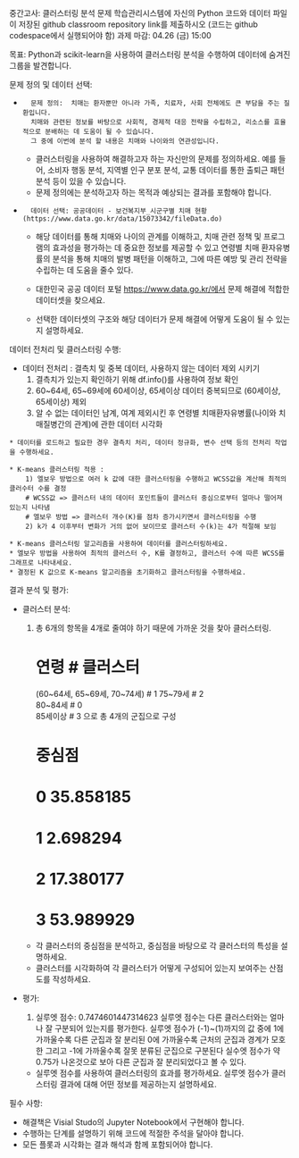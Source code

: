 중간고사: 클러스터링 분석 문제
학습관리시스템에 자신의 Python 코드와 데이터 파일이 저장된 github classroom repository link를 제출하시오 (코드는 github codespace에서 실행되어야 함)
과제 마감: 04.26 (금) 15:00

목표: Python과 scikit-learn을 사용하여 클러스터링 분석을 수행하여 데이터에 숨겨진 그룹을 발견합니다.

문제 정의 및 데이터 선택:

* 		문제 정의:  치매는 환자뿐만 아니라 가족, 치료자, 사회 전체에도 큰 부담을 주는 질환입니다. 
        치매와 관련된 정보를 바탕으로 사회적, 경제적 대응 전략을 수립하고, 리소스를 효율적으로 분배하는 데 도움이 될 수 있습니다.
        그 중에 이번에 분석 할 내용은 치매와 나이와의 연관성입니다.

    * 클러스터링을 사용하여 해결하고자 하는 자신만의 문제를 정의하세요. 예를 들어, 소비자 행동 분석, 지역별 인구 분포 분석, 교통 데이터를 통한 출퇴근 패턴 분석 등이 있을 수 있습니다.
    * 문제 정의에는 분석하고자 하는 목적과 예상되는 결과를 포함해야 합니다.


* 		데이터 선택: 공공데이터 - 보건복지부_시군구별 치매 현황 (https://www.data.go.kr/data/15073342/fileData.do)

    * 해당 데이터를 통해 치매와 나이의 관계를 이해하고, 치매 관련 정책 및 프로그램의 효과성을 평가하는 데 중요한 정보를 제공할 수 있고 연령별 치매 환자유병률의 분석을 통해 치매의 발병 패턴을 
      이해하고, 그에 따른 예방 및 관리 전략을 수립하는 데 도움을 줄수 있다.
   
    * 대한민국 공공 데이터 포털 https://www.data.go.kr/에서 문제 해결에 적합한 데이터셋을 찾으세요.
    * 선택한 데이터셋의 구조와 해당 데이터가 문제 해결에 어떻게 도움이 될 수 있는지 설명하세요.

데이터 전처리 및 클러스터링 수행:
    
*    데이터 전처리 : 결측치 및 중복 데이터, 사용하지 않는 데이터 제외 시키기
        1) 결측치가 있는지 확인하기 위해 df.info()를 사용하여 정보 확인
        2) 60~64세, 65~69세에 60세이상, 65세이상 데이터 중복되므로 (60세이상, 65세이상) 제외
        3) 알 수 없는 데이터인 남계, 여계 제외시킨 후 연령별 치매환자유병률(나이와 치매질병간의 관계)에 관한 데이터 시각화
    
    * 데이터를 로드하고 필요한 경우 결측치 처리, 데이터 정규화, 변수 선택 등의 전처리 작업을 수행하세요.
    
    * K-means 클러스터링 적용 :
        1) 엘보우 방법으로 여러 k 값에 대한 클러스터링을 수행하고 WCSS값을 계산해 최적의 클러수터 수를 결정
        # WCSS값 => 클러스터 내의 데이터 포인트들이 클러스터 중심으로부터 얼마나 떨어져 있는지 나타냄
        # 엘보우 방법 => 클러스터 개수(K)를 점차 증가시키면서 클러스터링을 수행
        2) k가 4 이후부터 변화가 거의 없어 보이므로 클러스터 수(k)는 4가 적절해 보임
    
    * K-means 클러스터링 알고리즘을 사용하여 데이터를 클러스터링하세요.
    * 엘보우 방법을 사용하여 최적의 클러스터 수, K를 결정하고, 클러스터 수에 따른 WCSS를 그래프로 나타내세요.
    * 결정된 K 값으로 K-means 알고리즘을 초기화하고 클러스터링을 수행하세요.

결과 분석 및 평가:

* 클러스터 분석:
    1) 총 6개의 항목을 4개로 줄여야 하기 때문에 가까운 것을 찾아 클러스터링.
         # 연령                         # 클러스터
        (60~64세, 65~69세, 70~74세) # 1
        75~79세                    # 2        
        80~84세                    # 0     
        85세이상                   # 3
        으로 총 4개의 군집으로 구성
        
        # 중심점
        # 0  35.858185
        # 1   2.698294
        # 2  17.380177
        # 3   53.989929  
    

    
    * 각 클러스터의 중심점을 분석하고, 중심점을 바탕으로 각 클러스터의 특성을 설명하세요.
    * 클러스터를 시각화하여 각 클러스터가 어떻게 구성되어 있는지 보여주는 산점도를 작성하세요.

* 평가:  
    1) 실루엣 점수: 0.7474601447314623
        실루엣 점수는 다른 클러스터와는 얼마나 잘 구분되어 있는지를 평가한다.
        실루엣 점수가 (-1)~(1)까지의 값 중에 1에 가까울수록 다른 군집과 잘 분리된 0에 가까울수록 근처의 군집과 경계가 모호한 그리고 -1에 가까울수록 잘못 분류된 군집으로 구분된다
        실수엣 점수가 약 0.75가 나온것으로 보아 다른 군집과 잘 분리되었다고 볼 수 있다.
    
    * 실루엣 점수를 사용하여 클러스터링의 효과를 평가하세요. 실루엣 점수가 클러스터링 결과에 대해 어떤 정보를 제공하는지 설명하세요.

필수 사항:
* 해결책은 Visial Studo의 Jupyter Notebook에서 구현해야 합니다.
* 수행하는 단계를 설명하기 위해 코드에 적절한 주석을 달아야 합니다.
* 모든 플롯과 시각화는 결과 해석과 함께 포함되어야 합니다.

